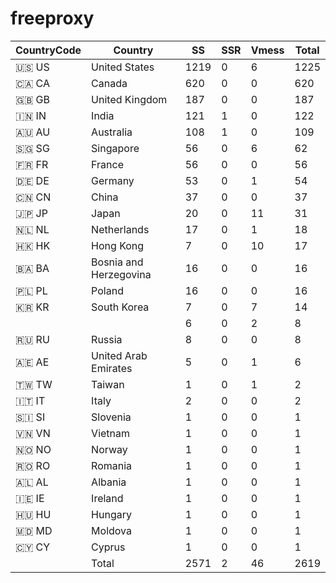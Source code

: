 # freeproxy

|CountryCode|Country|SS|SSR|Vmess|Total|
|  ----  | ----  |  ----  | ----  |  ----  | ----  |
|🇺🇸 US|United States|1219|0|6|1225|
|🇨🇦 CA|Canada|620|0|0|620|
|🇬🇧 GB|United Kingdom|187|0|0|187|
|🇮🇳 IN|India|121|1|0|122|
|🇦🇺 AU|Australia|108|1|0|109|
|🇸🇬 SG|Singapore|56|0|6|62|
|🇫🇷 FR|France|56|0|0|56|
|🇩🇪 DE|Germany|53|0|1|54|
|🇨🇳 CN|China|37|0|0|37|
|🇯🇵 JP|Japan|20|0|11|31|
|🇳🇱 NL|Netherlands|17|0|1|18|
|🇭🇰 HK|Hong Kong|7|0|10|17|
|🇧🇦 BA|Bosnia and Herzegovina|16|0|0|16|
|🇵🇱 PL|Poland|16|0|0|16|
|🇰🇷 KR|South Korea|7|0|7|14|
| ||6|0|2|8|
|🇷🇺 RU|Russia|8|0|0|8|
|🇦🇪 AE|United Arab Emirates|5|0|1|6|
|🇹🇼 TW|Taiwan|1|0|1|2|
|🇮🇹 IT|Italy|2|0|0|2|
|🇸🇮 SI|Slovenia|1|0|0|1|
|🇻🇳 VN|Vietnam|1|0|0|1|
|🇳🇴 NO|Norway|1|0|0|1|
|🇷🇴 RO|Romania|1|0|0|1|
|🇦🇱 AL|Albania|1|0|0|1|
|🇮🇪 IE|Ireland|1|0|0|1|
|🇭🇺 HU|Hungary|1|0|0|1|
|🇲🇩 MD|Moldova|1|0|0|1|
|🇨🇾 CY|Cyprus|1|0|0|1|
||Total|2571|2|46|2619|
